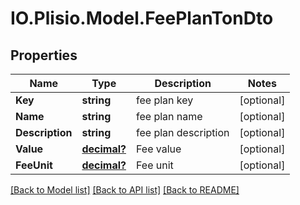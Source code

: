 # IO.Plisio.Model.FeePlanTonDto
## Properties

Name | Type | Description | Notes
------------ | ------------- | ------------- | -------------
**Key** | **string** | fee plan key | [optional] 
**Name** | **string** | fee plan name | [optional] 
**Description** | **string** | fee plan description | [optional] 
**Value** | [**decimal?**](BigDecimal.md) | Fee value | [optional] 
**FeeUnit** | [**decimal?**](BigDecimal.md) | Fee unit | [optional] 

[[Back to Model list]](../README.md#documentation-for-models) [[Back to API list]](../README.md#documentation-for-api-endpoints) [[Back to README]](../README.md)

